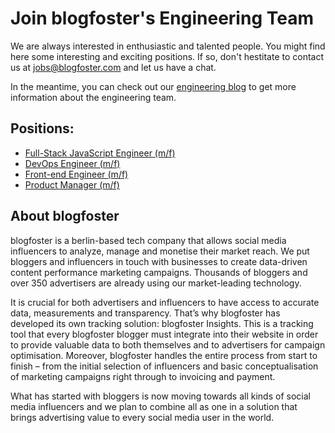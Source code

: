 
# Join blogfoster's Engineering Team

We are always interested in enthusiastic and talented people. You might find here some interesting and exciting positions. If so, don't hestitate to contact us at jobs@blogfoster.com and let us have a chat.

In the meantime, you can check out our [engineering blog](http://engineering.blogfoster.com) to get more information about the engineering team.

## Positions:

- [Full-Stack JavaScript Engineer (m/f)](full-stack-javascript-engineer.md)
- [DevOps Engineer (m/f)](devops-engineer.md)
- [Front-end Engineer (m/f)](front-end-developer.md)
- [Product Manager (m/f)](product-manager.md)

## About blogfoster

blogfoster is a berlin-based tech company that allows social media influencers to analyze, manage and monetise their market reach. We put bloggers and influencers in touch with businesses to create data-driven content performance marketing campaigns. Thousands of bloggers and over 350 advertisers are already using our market-leading technology.

It is crucial for both advertisers and influencers to have access to accurate data, measurements and transparency. That’s why blogfoster has developed its own tracking solution: blogfoster Insights. This is a tracking tool that every blogfoster blogger must integrate into their website in order to provide valuable data to both themselves and to advertisers for campaign optimisation. Moreover, blogfoster handles the entire process from start to finish – from the initial selection of influencers and basic conceptualisation of marketing campaigns right through to invoicing and payment.

What has started with bloggers is now moving towards all kinds of social media influencers and we plan to combine all as one in a solution that brings advertising value to every social media user in the world.